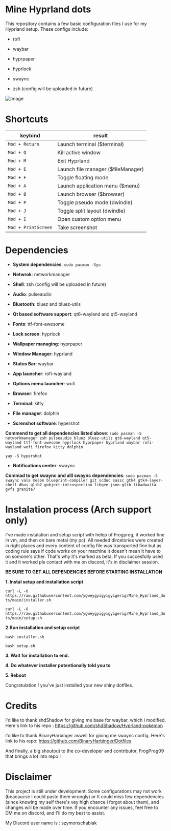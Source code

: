 # Mine Hyprland dots
This repository contains a few basic configuration files I use for my Hyprland setup. These configs include:

- rofi

- waybar

- hyprpaper

- hyprlock

- swaync

- zsh (config will be uploaded in future) 
  
![Image](https://github.com/user-attachments/assets/828b07a4-6e2a-472d-ad90-9cd37e728b4b)

# Shortcuts
|keybind|result|
|---|---|
| ```Mod + Return``` |	Launch terminal ($terminal) |
| ```Mod + Q```	| Kill active window |
| ```Mod + M```	| Exit Hyprland |
| ```Mod + E```	| Launch file manager ($fileManager) |
| ```Mod + F```	| Toggle floating mode |
| ```Mod + A```	| Launch application menu ($menu) |
| ```Mod + B```	| Launch browser ($browser) |
| ```Mod + P```	| Toggle pseudo mode (dwindle) |
| ```Mod + J```	| Toggle split layout (dwindle) |
| ```Mod + I``` |	Open custom option menu |
| ```Mod + PrintScreen``` | Take screenshot |

# Dependencies
- **System dependencies**: ```sudo pacman -Syu```

- **Netwrok**: networkmanager

- **Shell**: zsh (config will be uploaded in future)

- **Audio**: pulseaudio

- **Bluetooth**: bluez and bluez-utils

- **Qt based software support**: qt6-wayland and qt5-wayland
  
- **Fonts**: ttf-font-awesome

- **Lock screen**: hyprlock

- **Wallpaper managing**: hyprpaper
  
- **Window Manager**: hyprland
  
- **Status Bar**: waybar
  
- **App launcher**: rofi-wayland

- **Options menu launcher**: wofi
  
- **Browser**: firefox
  
- **Terminal**: kitty

- **File manager**: dolphin

- **Screnshot software**: hypershot

**Commend to get all dependencies listed above**: ```sudo pacman -S networkmanager zsh pulseaudio bluez bluez-utils qt6-wayland qt5-wayland ttf-font-awesome hyprlock hyprpaper hyprland waybar rofi-wayland wofi firefox kitty dolphin```

```yay -S hypershot```

- **Notifications center**: swaync
  
**Commad to get swaync and alll swaync dependencies**: ```sudo pacman -S swaync vala meson blueprint-compiler git scdoc sassc gtk4 gtk4-layer-shell dbus glib2 gobject-introspection libgee json-glib libadwaita gvfs granite7```

# Instalation process (Arch support only)
I've made instalation and setup script with helep of Frogprog,  it worked fine in vm, and then on bare metal (my pc). All needed dircetories were created in right places and every content of config file was transported fine but as coding rule says if code works on your machine it doesn't mean it have to on somone's other. That's why it's marked as beta. If you succesfully used it and it worked pls contact with me on discord, it's in disclaimer session.

**BE SURE TO GET ALL DEPENDENCIES BEFORE STARTING INSTALLATION**



**1. Instal setup and installation script**

   ```curl -L -O https://raw.githubusercontent.com/ygweygyigyigyigerig/Mine_Hyprland_dots/main/installer.sh```
   
   ```curl -L -O https://raw.githubusercontent.com/ygweygyigyigyigerig/Mine_Hyprland_dots/main/setup.sh```
   
**2.Run installation and setup script**

```bash installer.sh```

```bash setup.sh```

**3. Wait for installation to end.**

**4. Do whatever installer potentionally told you to**

**5. Reboot**

Congratulation ! you've just installed your new shiny dotfiles.
# Credits

I'd like to thank shdShadow for giving me base for waybar, which i modified. Here's link to his repo : 
https://github.com/shdShadow/Hyprland-pokemon

I'd like to thank BinaryHarbinger aswell for giving me swaync config. Here's link to his repo:
https://github.com/BinaryHarbinger/Dotfiles

And finally, a big shoutout to the co-developer and contributor, FrogProg09 that brings a lot into repo !

# Disclaimer
This project is still under development.
Some configurations may not work (beacaucse I could paste them wrongly) or It could miss few dependencies (since knowing my self there's vey high chance i forgot about them), and changes will be made over time. If you encounter any issues, feel free to DM me on discord, and I'll do my best to assist.

My Discord user name is : szymonschabiak
